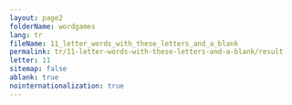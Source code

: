 ```yaml
---
layout: page2
folderName: wordgames
lang: tr
fileName: 11_letter_words_with_these_letters_and_a_blank
permalink: tr/11-letter-words-with-these-letters-and-a-blank/result
letter: 11
sitemap: false
ablank: true
nointernationalization: true
---
```

